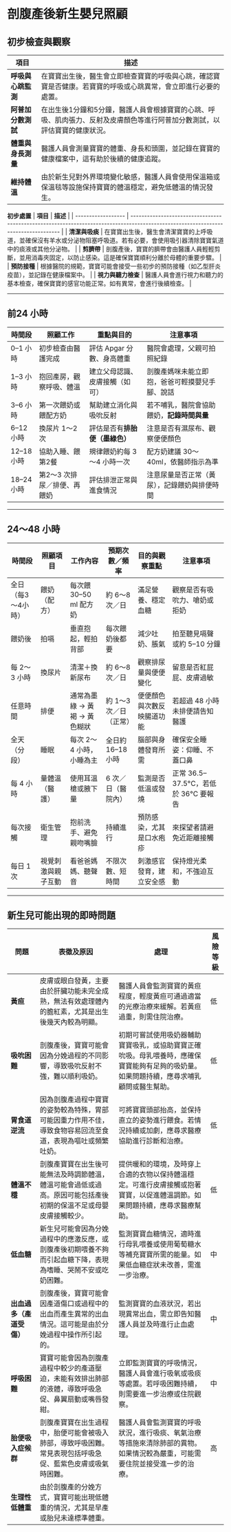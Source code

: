 # 剖腹產後新生嬰兒照顧

## 初步檢查與觀察
| **項目**           | **描述**                                                                                                                   |
| ------------------ | -------------------------------------------------------------------------------------------------------------------------- |
| **呼吸與心跳監測** | 在寶寶出生後，醫生會立即檢查寶寶的呼吸與心跳，確認寶寶是否健康。若寶寶的呼吸或心跳異常，會立即進行必要的處置。             |
| **阿普加分數測試** | 在出生後1分鐘和5分鐘，醫護人員會根據寶寶的心跳、呼吸、肌肉張力、反射及皮膚顏色等進行阿普加分數測試，以評估寶寶的健康狀況。 |
| **體重與身長測量** | 醫護人員會測量寶寶的體重、身長和頭圍，並記錄在寶寶的健康檔案中，這有助於後續的健康追蹤。                                   |
| **維持體溫**       | 由於新生兒對外界環境變化敏感，醫護人員會使用保溫箱或保溫毯等設施保持寶寶的體溫穩定，避免低體溫的情況發生。                 |

**初步處置**
| **項目**           | **描述**                                                                                                                           |
| ------------------ | ---------------------------------------------------------------------------------------------------------------------------------- |
| **清潔與吸痰**     | 在寶寶出生後，醫生會清潔寶寶的上呼吸道，並確保沒有羊水或分泌物阻塞呼吸道。若有必要，會使用吸引器清除寶寶氣道中的痰液或其他分泌物。 |
| **剪臍帶**         | 剖腹產後，寶寶的臍帶會由醫護人員輕輕剪斷，並用消毒夾固定，以防止感染。這是確保寶寶順利分離於母體的重要步驟。                       |
| **預防接種**       | 根據醫院的規範，寶寶可能會接受一些初步的預防接種（如乙型肝炎疫苗），並記錄在健康檔案中。                                           |
| **視力與聽力檢查** | 醫護人員會進行視力和聽力的基本檢查，確保寶寶的感官功能正常。如有異常，會進行後續檢查。                                             |

---
## 前24 小時
| 時間段      | 照顧工作            | 重點與目的            | 注意事項                    |
| -------- | --------------- | ---------------- | ----------------------- |
| 0–1 小時   | 初步檢查由醫護完成       | 評估 Apgar 分數、身高體重 | 醫院會處理，父親可拍照紀錄           |
| 1–3 小時   | 抱回產房，觀察呼吸、體溫    | 建立父母認識、皮膚接觸（如可）  | 剖腹產媽咪未能立即抱，爸爸可輕摸嬰兒手腳、說話 |
| 3–6 小時   | 第一次餵奶或餵配方奶      | 幫助建立消化與吸吮反射      | 若不哺乳，醫院會協助餵奶，**記錄時間與量**     |
| 6–12 小時  | 換尿片 1～2 次       | 評估是否有**排胎便（墨綠色）**    | 注意是否有濕尿布、觀察便便顏色         |
| 12–18 小時 | 協助入睡、餵第2餐       | 規律餵奶約每 3～4 小時一次  | 配方奶建議 30～40ml，依醫師指示為準   |
| 18–24 小時 | 第2～3 次排尿／排便、再餵奶 | 評估排泄正常與進食情況      | 注意尿量是否正常（黃尿），記錄餵奶與排便時間  |

---
## 24～48 小時
| 時間段        | 照顧項目      | 工作內容              | 預期次數／頻率       | 目的與觀察重點       | 注意事項                        |
| ---------- | --------- | ----------------- | ------------- | ------------- | --------------------------- |
| 全日（每3～4小時） | 餵奶（配方）    | 每次餵 30–50 ml 配方奶  | 約 6～8 次／日     | 滿足營養、穩定血糖     | 觀察是否有吸吮力、嗆奶或拒奶              |
| 餵奶後        | 拍嗝        | 垂直抱起，輕拍背部         | 每次餵奶後都要       | 減少吐奶、脹氣       | 拍至聽見嗝聲或約 5–10 分鐘            |
| 每 2～3 小時   | 換尿片       | 清潔＋換新尿布           | 約 6～8 次／日     | 觀察排尿量與便便變化    | 留意是否紅屁屁、皮膚過敏                |
| 任意時間       | 排便        | 通常為墨綠 → 黃褐 → 黃色糊狀 | 約 1～3 次／日（正常） | 便便顏色與次數反映腸道功能 | 若超過 48 小時未排便請告知醫護           |
| 全天（分段）     | 睡眠        | 每次 2～4 小時，小睡為主    | 全日約 16–18 小時  | 腦部與身體發育所需     | 確保安全睡姿：仰睡、不蓋口鼻              |
| 每 4 小時     | 量體溫（醫護）   | 使用耳溫槍或腋下量         | 6 次／日（醫院內）    | 監測是否低溫或發燒     | 正常 36.5–37.5°C，若低於 36°C 要報告 |
| 每次接觸       | 衛生管理      | 抱前洗手、避免親吻嘴臉       | 持續進行          | 預防感染，尤其是口水疱疹  | 來探望者請避免近距離接觸                |
| 每日 1 次     | 視覺刺激與親子互動 | 看爸爸媽媽、聽聲音         | 不限次數、短時間      | 刺激感官發育，建立安全感  | 保持燈光柔和，不強迫互動                |


---
## 新生兒可能出現的即時問題

| **問題**                 | **表徵及原因**                                                                                                   | **處理**                                                                                                                                 | **風險等級** |
| ------------------------ | ---------------------------------------------------------------------------------------------------------------- | ---------------------------------------------------------------------------------------------------------------------------------------- | ------------ |
| **黃疸**                 | 皮膚或眼白發黃，主要由於肝臟功能未完全成熟，無法有效處理體內的膽紅素，尤其是出生後幾天內較為明顯。               | 醫護人員會監測寶寶的黃疸程度，輕度黃疸可通過適當的光療治療來緩解。若黃疸過重，則需住院治療。                                             | 低           |
| **吸吮困難**             | 剖腹產後，寶寶可能會因為分娩過程的不同影響，導致吸吮反射不強，難以順利吸奶。                                     | 初期可嘗試使用吸奶器輔助寶寶吸乳，或協助寶寶正確吮吸。母乳喂養時，應確保寶寶能夠有足夠的吸奶量。如果問題持續，應尋求哺乳顧問或醫生幫助。 | 低           |
| **胃食道逆流**           | 因為剖腹產過程中寶寶的姿勢較為特殊，胃部可能因重力作用不佳，導致食物容易回流至食道，表現為嘔吐或頻繁吐奶。       | 可將寶寶頭部抬高，並保持直立的姿勢進行餵食。若情況持續或加劇，應尋求醫療協助進行診斷和治療。                                             | 低           |
| **體溫不穩**             | 剖腹產寶寶在出生後可能無法及時調節體溫，體溫可能會過低或過高。原因可能包括產後初期的保溫不足或母嬰皮膚接觸較少。 | 提供暖和的環境，及時穿上合適的衣物以保持體溫穩定。可進行皮膚接觸或抱著寶寶，以促進體溫調節。如果問題持續，應尋求醫療幫助。               | 低           |
| **低血糖**               | 新生兒可能會因為分娩過程中的應激反應，或剖腹產後初期喂養不夠而引起血糖下降，表現為嗜睡、哭鬧不安或吃奶困難。     | 監測寶寶血糖情況，適時進行母乳喂養或使用葡萄糖水等補充寶寶所需的能量。如果低血糖症狀未改善，需進一步治療。                               | 中           |
| **出血過多（產道受傷）** | 剖腹產後，寶寶可能會因產道傷口或過程中的出血而產生異常的出血情況。這可能是由於分娩過程中操作所引起的。           | 監測寶寶的血液狀況，若出現異常出血，需立即告知醫護人員並及時進行止血處理。                                                               | 中           |
| **呼吸困難**             | 寶寶可能會因為剖腹產過程中較少的產道壓迫，未能有效排出肺部的液體，導致呼吸急促、鼻翼扇動或嘴唇發紺。             | 立即監測寶寶的呼吸情況，醫護人員會進行吸氧或吸痰等處置。若呼吸困難持續，則需要進一步治療或住院觀察。                                     | 中           |
| **胎便吸入症候群**       | 剖腹產寶寶在出生過程中，胎便可能會被吸入肺部，導致呼吸困難。常見表現包括呼吸急促、藍紫色皮膚或吸氣時困難。       | 醫護人員會監測寶寶的呼吸狀況，進行吸痰、氧氣治療等措施來清除肺部的異物。如果情況較為嚴重，可能需要住院並接受進一步的治療。               | 高           |
| **生理性低體重**         | 由於剖腹產的分娩方式，寶寶可能出現低體重的情況，尤其是早產或胎兒未達標準體重。                                   |

